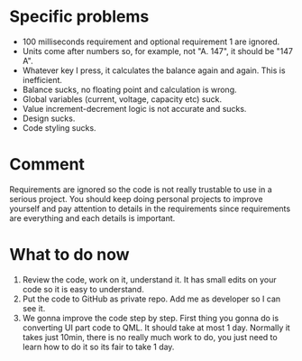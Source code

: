 # Specific problems

* 100 milliseconds requirement and optional requirement 1 are ignored.
* Units come after numbers so, for example, not "A. 147", it should be "147 A".
* Whatever key I press, it calculates the balance again and again. This is inefficient.
* Balance sucks, no floating point and calculation is wrong.
* Global variables (current, voltage, capacity etc) suck.
* Value increment-decrement logic is not accurate and sucks.
* Design sucks.
* Code styling sucks.


# Comment

Requirements are ignored so the code is not really trustable to use in a serious project. You should keep doing personal projects to improve yourself and pay attention to details in the requirements since requirements are everything and each details is important.


# What to do now

1. Review the code, work on it, understand it. It has small edits on your code so it is easy to understand.
2. Put the code to GitHub as private repo. Add me as developer so I can see it.
3. We gonna improve the code step by step. First thing you gonna do is converting UI part code to QML. It should take at most 1 day. Normally it takes just 10min, there is no really much work to do, you just need to learn how to do it so its fair to take 1 day.
